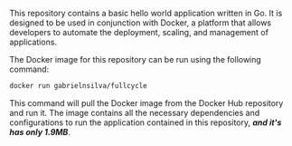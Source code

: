 This repository contains a basic hello world application written in Go.
It is designed to be used in conjunction with Docker, a platform that allows developers to automate the deployment, scaling, and management of applications.

The Docker image for this repository can be run using the following command:

```bash
docker run gabrielnsilva/fullcycle
```

This command will pull the Docker image from the Docker Hub repository and run it. The image contains all the necessary dependencies and configurations to run the application contained in this repository, ***and it's has only 1.9MB***.